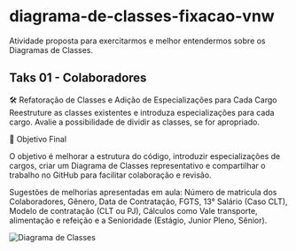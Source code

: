 # diagrama-de-classes-fixacao-vnw
Atividade proposta para exercitarmos e melhor entendermos sobre os Diagramas de Classes. 

## Taks 01 - Colaboradores

🛠️ Refatoração de Classes e Adição de Especializações para Cada Cargo
Reestruture as classes existentes e introduza especializações para cada cargo. Avalie a possibilidade de dividir as classes, se for apropriado.

🚀 Objetivo Final

O objetivo é melhorar a estrutura do código, introduzir especializações de cargos, criar um Diagrama de Classes representativo e compartilhar o trabalho no GitHub para facilitar colaboração e revisão.

Sugestões de melhorias apresentadas em aula: Número de matricula dos Colaboradores, Gênero, Data de Contratação, FGTS, 13° Salário (Caso CLT), Modelo de contratação (CLT ou PJ), Cálculos como Vale transporte, alimentação e refeição e a Senioridade (Estágio, Junior Pleno, Sênior).

![Diagrama de Classes](https://lucid.app/publicSegments/view/169f206f-6fb6-4d17-b8cd-d46477a1b87a/image.png)
